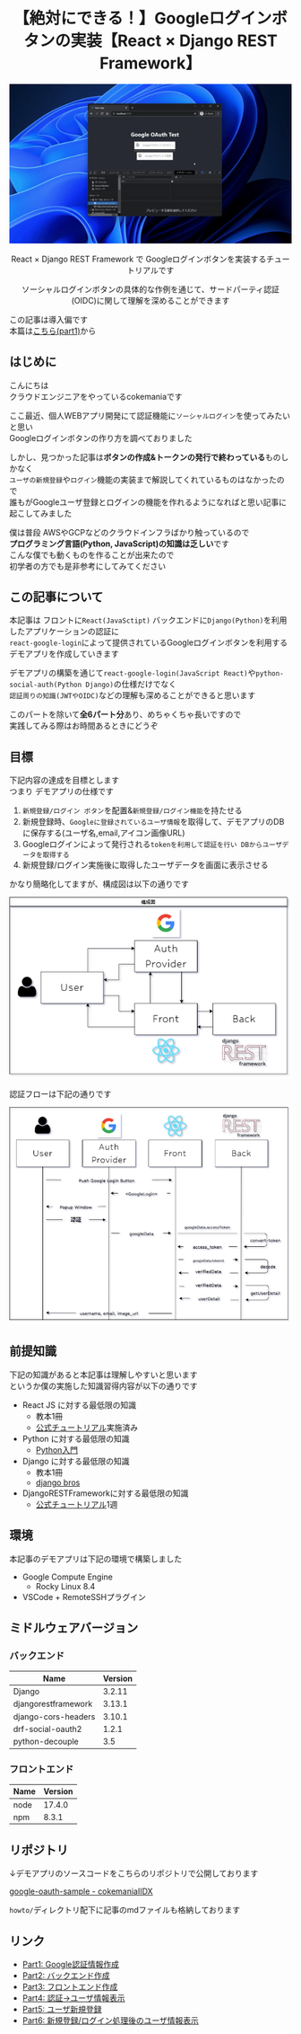 <div align="center">

# 【絶対にできる！】Googleログインボタンの実装【React × Django REST Framework】

![Google_Login_GIF_demo](./images/google_login_demo.gif)

React × Django REST Framework で Googleログインボタンを実装するチュートリアルです

ソーシャルログインボタンの具体的な作例を通じて、サードパーティ認証(OIDC)に関して理解を深めることができます

</div>

この記事は導入偏です  
本篇は[こちら(part1)](./part1.md)から

## はじめに

こんにちは  
クラウドエンジニアをやっているcokemaniaです

ここ最近、個人WEBアプリ開発にて認証機能に`ソーシャルログイン`を使ってみたいと思い  
Googleログインボタンの作り方を調べておりました

しかし、見つかった記事は**ボタンの作成&トークンの発行で終わっている**ものしかなく  
`ユーザの新規登録`や`ログイン`機能の実装まで解説してくれているものはなかったので  
誰もがGoogleユーザ登録とログインの機能を作れるようになればと思い記事に起こしてみました

僕は普段 AWSやGCPなどのクラウドインフラばかり触っているので  
**プログラミング言語(Python, JavaScript)の知識は乏しい**です  
こんな僕でも動くものを作ることが出来たので  
初学者の方でも是非参考にしてみてください

## この記事について

本記事は フロントに`React(JavaSctipt)` バックエンドに`Django(Python)`を利用したアプリケーションの認証に  
`react-google-login`によって提供されているGoogleログインボタンを利用するデモアプリを作成していきます

デモアプリの構築を通じて`react-google-login(JavaScript React)`や`python-social-auth(Python Django)`の仕様だけでなく  
`認証周りの知識(JWTやOIDC)`などの理解も深めることができると思います

このパートを除いて**全6パート分**あり、めちゃくちゃ長いですので  
実践してみる際はお時間あるときにどうぞ

## 目標

下記内容の達成を目標とします  
つまり デモアプリの仕様です

1. `新規登録/ログイン ボタン`を配置&`新規登録/ログイン機能`を持たせる
2. 新規登録時、`Googleに登録されているユーザ情報`を取得して、デモアプリのDBに保存する(ユーザ名,email,アイコン画像URL)
3. Googleログインによって発行される`tokenを利用して認証を行い DBからユーザデータを取得する`
4. 新規登録/ログイン実施後に取得したユーザデータを画面に表示させる

かなり簡略化してますが、構成図は以下の通りです

![structure](./images/structure.png)

認証フローは下記の通りです

![showUserDetail](./images/showUserDetail.png)

## 前提知識

下記の知識があると本記事は理解しやすいと思います  
というか僕の実施した知識習得内容が以下の通りです

- React JS に対する最低限の知識
  - 教本1冊
  - [公式チュートリアル](https://ja.reactjs.org/tutorial/tutorial.html)実施済み
- Python に対する最低限の知識
  - [Python入門](https://python.keicode.com/lang/)
- Django に対する最低限の知識
  - 教本1冊
  - [django bros](https://djangobrothers.com/)
- DjangoRESTFrameworkに対する最低限の知識
  - [公式チュートリアル](https://www.django-rest-framework.org/tutorial/1-serialization/)1週

## 環境

本記事のデモアプリは下記の環境で構築しました

- Google Compute Engine
  - Rocky Linux 8.4
- VSCode + RemoteSSHプラグイン

## ミドルウェアバージョン

### バックエンド

| Name                | Version |
| ------------------- | ------- |
| Django              | 3.2.11  |
| djangorestframework | 3.13.1  |
| django-cors-headers | 3.10.1  |
| drf-social-oauth2   | 1.2.1   |
| python-decouple     | 3.5     |

### フロントエンド

| Name | Version |
| ---- | ------- |
| node | 17.4.0  |
| npm  | 8.3.1   |

## リポジトリ

↓デモアプリのソースコードをこちらのリポジトリで公開しております

[google-oauth-sample - cokemaniaIIDX](https://github.com/cokemaniaIIDX/google-oauth-sample)

`howto/`ディレクトリ配下に記事のmdファイルも格納しております

## リンク

- [Part1: Google認証情報作成](./part1.md)
- [Part2: バックエンド作成](./part2.md)
- [Part3: フロントエンド作成](./part3.md)
- [Part4: 認証→ユーザ情報表示](./part4.md)
- [Part5: ユーザ新規登録](./part5.md)
- [Part6: 新規登録/ログイン処理後のユーザ情報表示](./part6.md)